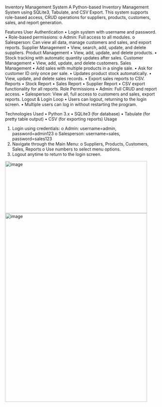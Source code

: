 Inventory Management System
A Python-based Inventory Management System using SQLite3, Tabulate, and CSV Export. This system supports role-based access, CRUD operations for suppliers, products, customers, sales, and report generation.
 
Features
User Authentication
•	Login system with username and password.
•	Role-based permissions:
o	Admin: Full access to all modules.
o	Salesperson: Can view all data, manage customers and sales, and export reports.
Supplier Management
•	View, search, add, update, and delete suppliers.
Product Management
•	View, add, update, and delete products.
•	Stock tracking with automatic quantity updates after sales.
Customer Management
•	View, add, update, and delete customers.
Sales Management
•	Add sales with multiple products in a single sale.
•	Ask for customer ID only once per sale.
•	Updates product stock automatically.
•	View, update, and delete sales records.
•	Export sales reports to CSV.
Reports
•	Stock Report
•	Sales Report
•	Supplier Report
•	CSV export functionality for all reports.
Role Permissions
•	Admin: Full CRUD and report access.
•	Salesperson: View all, full access to customers and sales, export reports.
Logout & Login Loop
•	Users can logout, returning to the login screen.
•	Multiple users can log in without restarting the program.
 
Technologies Used
•	Python 3.x
•	SQLite3 (for database)
•	Tabulate (for pretty table output)
•	CSV (for exporting reports)
Usage
1.	Login using credentials:
o	Admin: username=admin, password=admin123
o	Salesperson: username=sales, password=sales123
2.	Navigate through the Main Menu:
o	Suppliers, Products, Customers, Sales, Reports
o	Use numbers to select menu options.
3.	Logout anytime to return to the login screen.
<img width="468" height="171" alt="image" src="https://github.com/user-attachments/assets/741a52c2-8cf4-4cf3-af86-8e812bd071f9" />


<img width="468" height="620" alt="image" src="https://github.com/user-attachments/assets/2da5946f-dda2-4e6d-9df2-04fbebe35fd7" />
